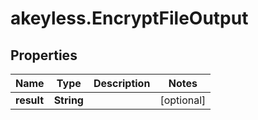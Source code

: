 # akeyless.EncryptFileOutput

## Properties

Name | Type | Description | Notes
------------ | ------------- | ------------- | -------------
**result** | **String** |  | [optional] 


